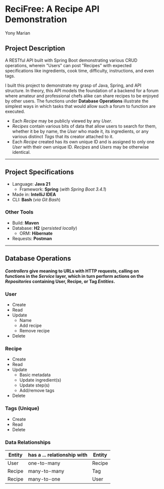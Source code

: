 # **ReciFree: A Recipe API Demonstration**
Yony Marian 

## Project Description
A RESTful API built with Spring Boot demonstrating various
CRUD operations, wherein "Users" can post
"Recipes" with expected specifications like ingredients,
cook time, difficulty, instructions, and even tags.

I built this project to demonstrate my grasp of Java, Spring, and API structure. In theory, this API models the foundation of a backend for a forum where amateur and professional chefs alike can share recipes to be enjoyed by other users. The functions under **Database Operations** illustrate the simplest ways in which tasks that would allow such a forum to function are executed.

- Each *Recipe* may be publicly viewed by any *User*.
- *Recipes* contain various bits of data that allow users to search for them, whether it be by name, the *User* who made it, its ingredients, or any various distinct *Tags* that its creator attached to it.
- Each *Recipe* created has its own unique ID and is assigned to only one *User* with their own unique ID. *Recipes* and *Users* may be otherwise identical.


----
## Project Specifications
- Language: **Java 21**
  - Framework: **Spring** (*with Spring Boot 3.4.1*)
- Made in: **IntelliJ IDEA**
- CLI: **Bash** (*via Git Bash*)
### Other Tools
- Build: **Maven**
- Database: **H2** (*persisted locally*)
  - ORM: **Hibernate**
- Requests: **Postman**
----
## Database Operations
#### *Controllers* give meaning to URLs with HTTP requests, calling on functions in the *Service* layer, which in turn perform actions on the *Repositories* containing User, Recipe, or Tag *Entities*.
### User
- Create
- Read
- Update
  - Name
  - Add recipe
  - Remove recipe
- Delete
### Recipe
- Create
- Read
- Update
  - Basic metadata
  - Update ingredient(s)
  - Update step(s)
  - Add/remove tags
- Delete
### Tags (Unique)
- Create
- Read
- Delete
### Data Relationships
| Entity | has a ... relationship with | Entity |
|--------|-----------------------------|--------|
| User | one-to-many | Recipe |
| Recipe | many-to-many | Tag |
| Recipe | many-to-one | User |
